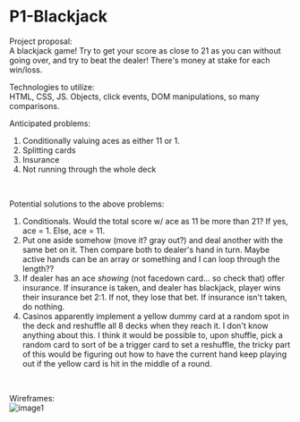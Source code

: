 # P1-Blackjack

Project proposal:<br>
A blackjack game! Try to get your score as close to 21 as you can without going over, and try to beat the dealer! There's money at stake for each win/loss.
<br>

Technologies to utilize:<br>
HTML, CSS, JS. Objects, click events, DOM manipulations, so many comparisons.
<br>

Anticipated problems:<br>
  1) Conditionally valuing aces as either 11 or 1.
  2) Splitting cards
  3) Insurance
  4) Not running through the whole deck
<br>

Potential solutions to the above problems:<br>
  1) Conditionals. Would the total score w/ ace as 11 be more than 21? If yes, ace = 1. Else, ace = 11.
  2) Put one aside somehow (move it? gray out?) and deal another with the same bet on it. Then compare both to dealer's hand in turn. Maybe active hands can be an array or something and I can loop through the length??
  3) If dealer has an ace *showing* (not facedown card... so check that) offer insurance. If insurance is taken, and dealer has blackjack, player wins their insurance bet 2:1. If not, they lose that bet. If insurance isn't taken, do nothing.
  4) Casinos apparently implement a yellow dummy card at a random spot in the deck and reshuffle all 8 decks when they reach it. I don't know anything about this. I think it would be possible to, upon shuffle, pick a random card to sort of be a trigger card to set a reshuffle, the tricky part of this would be figuring out how to have the current hand keep playing out if the yellow card is hit in the middle of a round.
<br>

Wireframes:<br>
![image1](https://user-images.githubusercontent.com/47397924/55332904-3db14000-5464-11e9-8ecd-331de4fb8c92.jpeg)
